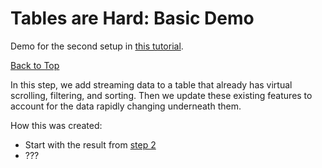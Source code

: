 # Tables are Hard: Basic Demo

Demo for the second setup in [this tutorial](https://blog.px.dev/tables-are-hard-3).

[Back to Top](../README.md)

In this step, we add streaming data to a table that already has virtual scrolling, filtering, and sorting.
Then we update these existing features to account for the data rapidly changing underneath them.

How this was created:
* Start with the result from [step 2](../7-virtual-scrolling/README.md)
* ???